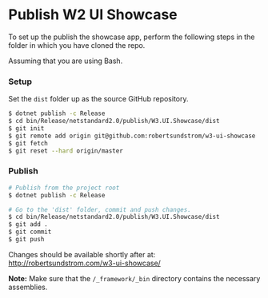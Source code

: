 # Publish W2 UI Showcase

To set up the publish the showcase app, perform the following steps in the folder in which you have cloned the repo.

Assuming that you are using Bash.

### Setup
Set the ```dist``` folder up as the source GitHub repository.

```sh
$ dotnet publish -c Release
$ cd bin/Release/netstandard2.0/publish/W3.UI.Showcase/dist
$ git init
$ git remote add origin git@github.com:robertsundstrom/w3-ui-showcase
$ git fetch
$ git reset --hard origin/master
```
### Publish

```sh
# Publish from the project root
$ dotnet publish -c Release

# Go to the 'dist' folder, commit and push changes.
$ cd bin/Release/netstandard2.0/publish/W3.UI.Showcase/dist
$ git add .
$ git commit
$ git push
```

Changes should be available shortly after at: http://robertsundstrom.com/w3-ui-showcase/


**Note:** Make sure that the ```/_framework/_bin``` directory contains the necessary assemblies.